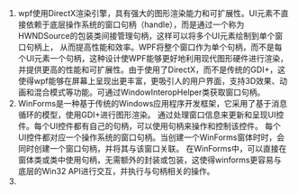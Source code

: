 1. wpf使用DirectX渲染引擎，具有强大的图形渲染能力和可扩展性。UI元素不直接依赖于底层操作系统的窗口句柄（handle），而是通过一个称为HWNDSource的包装类间接管理句柄，这样可以将多个UI元素绘制到单个窗口句柄上，
从而提高性能和效率。WPF将整个窗口作为单个句柄，而不是每个UI元素一个句柄，这种设计使WPF能够更好地利用现代图形硬件进行渲染，并提供更高的性能和可扩展性。由于使用了DirectX，而不是传统的GDI+，这使得wpf能够在屏幕上呈现出更丰富，更吸引人的用户界面，支持3D效果、动画和混合模式等功能。可通过WindowInteropHelper类获取窗口句柄。
2. WinForms是一种基于传统的Windows应用程序开发框架，它采用了基于消息循环的模型，使用GDI+进行图形渲染。
通过处理窗口信息来更新和呈现UI控件。每个UI控件都有自己的句柄，可以使用句柄来操作和控制该控件。
每个UI控件都对应一个操作系统的窗口句柄。当创建一个WinForms窗体时时，会同时创建一个窗口句柄，并将其与该窗口关联。
在WinForms中，可以直接在窗体类或类中使用句柄，无需额外的封装或包装，这使得winforms更容易与底层的Win32 API进行交互，并执行与句柄相关的操作。
3. 